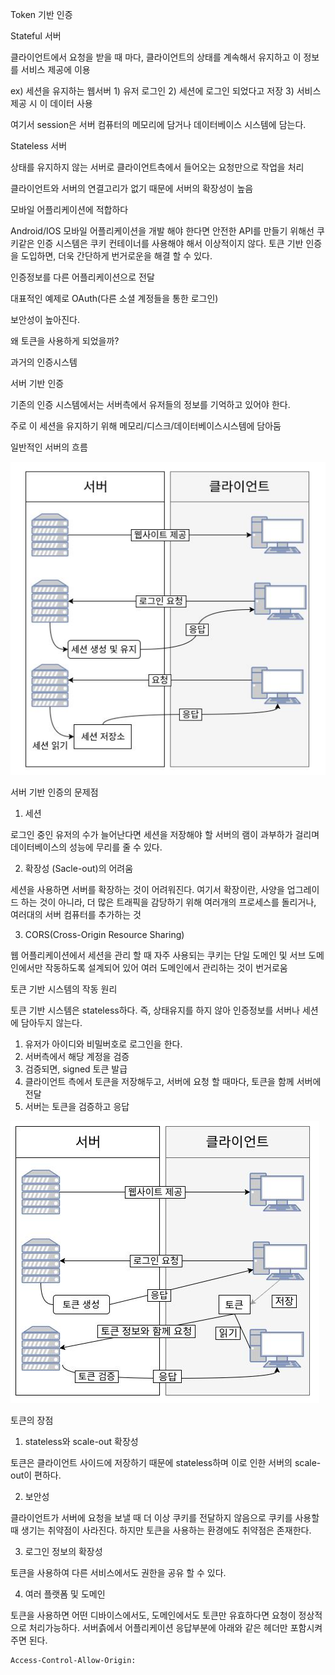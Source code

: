 Token 기반 인증


Stateful 서버

클라이언트에서 요청을 받을 때 마다, 클라이언트의 상태를 계속해서 유지하고 이 정보를 서비스 제공에 이용 

ex) 세션을 유지하는 웹서버
    1) 유저 로그인
    2) 세션에 로그인 되었다고 저장
    3) 서비스 제공 시 이 데이터 사용

여기서 session은 서버 컴퓨터의 메모리에 담거나 데이터베이스 시스템에 담는다.

Stateless 서버

상태를 유지하지 않는 서버로 클라이언트측에서 들어오는 요청만으로 작업을 처리

클라이언트와 서버의 연결고리가 없기 때문에 서버의 확장성이 높음

모바일 어플리케이션에 적합하다

Android/IOS 모바일 어플리케이션을 개발 해야 한다면 안전한 API를 만들기 위해선 쿠키같은 인증 시스템은 쿠키 컨테이너를 사용해야 해서 이상적이지 않다. 토큰 기반 인증을 도입하면, 더욱 간단하게 번거로운을 해결 할 수 있다.

인증정보를 다른 어플리케이션으로 전달

대표적인 예제로 OAuth(다른 소셜 계정들을 통한 로그인)

보안성이 높아진다.

왜 토큰을 사용하게 되었을까?

과거의 인증시스템

서버 기반 인증

기존의 인증 시스템에서는 서버측에서 유저들의 정보를 기억하고 있어야 한다.

주로 이 세션을 유지하기 위해 메모리/디스크/데이터베이스시스템에 담아둠

일반적인 서버의 흐름

![일반적인 서버의 흐름](/picture/서버_기반_인증_흐름.JPG)

서버 기반 인증의 문제점

1. 세션

로그인 중인 유저의 수가 늘어난다면 세션을 저장해야 할 서버의 램이 과부하가 걸리며 데이터베이스의 성능에 무리를 줄 수 있다.

2. 확장성 (Sacle-out)의 어려움

세션을 사용하면 서버를 확장하는 것이 어려워진다. 여기서 확장이란, 사양을 업그레이드 하는 것이 아니라, 더 많은 트래픽을 감당하기 위해 여러개의 프로세스를 돌리거나, 여러대의 서버 컴퓨터를 추가하는 것
   
3. CORS(Cross-Origin Resource Sharing)

웹 어플리케이션에서 세션을 관리 할 때 자주 사용되는 쿠키는 단일 도메인 및 서브 도메인에서만 작동하도록 설계되어 있어 여러 도메인에서 관리하는 것이 번거로움

토큰 기반 시스템의 작동 원리

토큰 기반 시스템은 stateless하다. 즉, 상태유지를 하지 않아 인증정보를 서버나 세션에 담아두지 않는다.

1) 유저가 아이디와 비밀버호로 로그인을 한다.
2) 서버측에서 해당 계정을 검증
3) 검증되면, signed 토큰 발급
4) 클라이언트 측에서 토큰을 저장해두고, 서버에 요청 할 때마다, 토큰을 함께 서버에 전달
5) 서버는 토큰을 검증하고 응답

![토큰 기반 서버의 흐름](/picture/토큰_기반_인증_흐름.JPG)

토큰의 장점

1. stateless와 scale-out 확장성

토큰은 클라이언트 사이드에 저장하기 때문에 stateless하며 이로 인한 서버의 scale-out이 편하다.

2. 보안성
   
클라이언트가 서버에 요청을 보낼 때 더 이상 쿠키를 전달하지 않음으로 쿠키를 사용할 때 생기는 취약점이 사라진다. 하지만 토큰을 사용하는 환경에도 취약점은 존재한다.

3. 로그인 정보의 확장성
   
토큰을 사용하여 다른 서비스에서도 권한을 공유 할 수 있다.

4. 여러 플랫폼 및 도메인

토큰을 사용하면 어떤 디바이스에서도, 도메인에서도 토큰만 유효하다면 요청이 정상적으로 처리가능하다. 서버츩에서 어플리케이션 응답부분에 아래와 같은 헤더만 포함시켜주면 된다.

```
Access-Control-Allow-Origin:
```

